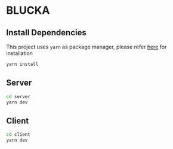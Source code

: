 # BLUCKA

## Install Dependencies

This project uses `yarn` as package manager, please refer [here](https://classic.yarnpkg.com/en/docs/install#windows-stable) for installation

```sh
yarn install
```

## Server

```sh
cd server
yarn dev
```

## Client

```sh
cd client
yarn dev
```
